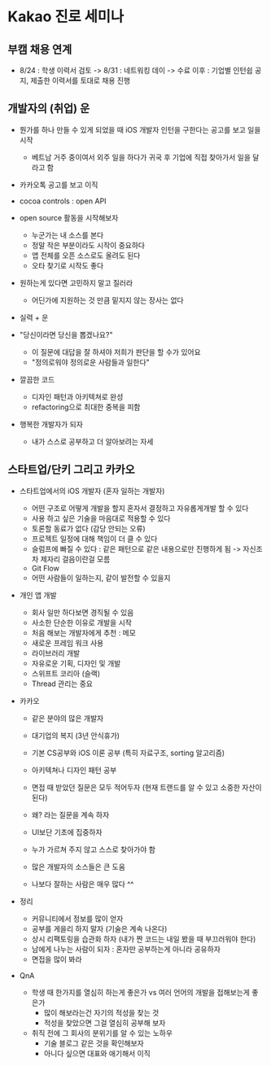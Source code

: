 # Kakao 진로 세미나

## 부캠 채용 연계
- 8/24 : 학생 이력서 검토 -> 8/31 : 네트워킹 데이 -> 수료 이후 : 기업별 인턴쉽 공지, 제출한 이력서를 토대로 채용 진행

## 개발자의 (취업) 운
- 뭔가를 하나 만들 수 있게 되었을 때 iOS 개발자 인턴을 구한다는 공고를 보고 일을 시작
  - 베트남 거주 중이여서 외주 일을 하다가 귀국 후 기업에 직접 찾아가서 일을 달라고 함
- 카카오톡 공고를 보고 이직
- cocoa controls : open API
- open source 활동을 시작해보자
  - 누군가는 내 소스를 본다
  - 정말 작은 부분이라도 시작이 중요하다
  - 앱 전체를 오픈 소스로도 올려도 된다
  - 오타 찾기로 시작도 좋다

- 원하는게 있다면 고민하지 말고 질러라
  - 어딘가에 지원하는 것 만큼 밑지지 않는 장사는 없다

- 실력 + 운

- "당신이라면 당신을 뽑겠나요?"
  - 이 질문에 대답을 잘 하셔야 저희가 판단을 할 수가 있어요
  - "정의로워야 정의로운 사람들과 일한다"

- 깔끔한 코드
  - 디자인 패턴과 아키텍쳐로 완성
  - refactoring으로 최대한 중복을 피함

- 행복한 개발자가 되자
  - 내가 스스로 공부하고 더 알아보려는 자세

## 스타트업/단키 그리고 카카오
- 스타트업에서의 iOS 개발자 (혼자 일하는 개발자)
  - 어떤 구조로 어떻게 개발을 할지 혼자서 결정하고 자유롭게개발 할 수 있다
  - 사용 하고 싶은 기술을 마음대로 적용할 수 있다
  - 토론할 동료가 없다 (감당 안되는 오류)
  - 프로젝트 일정에 대해 책임이 더 클 수 있다
  - 슬럼프에 빠질 수 있다 : 같은 패턴으로 같은 내용으로만 진행하게 됨 -> 자신조차 제자리 걸음이란걸 모름
  - Git Flow
  - 어떤 사람들이 일하는지, 같이 발전할 수 있을지

- 개인 앱 개발
  - 회사 일만 하다보면 경직될 수 있음
  - 사소한 단순한 이유로 개발을 시작
  - 처음 해보는 개발자에게 추천 : 메모
  - 새로운 프레임 워크 사용
  - 라이브러리 개발
  - 자유로운 기획, 디자인 및 개발
  - 스위프트 코리아 (슬랙)
  - Thread 관리는 중요

- 카카오
  - 같은 분야의 많은 개발자
  - 대기업의 복지 (3년 안식휴가)
  - 기본 CS공부와 iOS 이론 공부 (특히 자료구조, sorting 알고리즘)
  - 아키텍쳐나 디자인 패턴 공부

  - 면접 때 받았던 질문은 모두 적어두자 (현재 트랜드를 알 수 있고 소중한 자산이 된다)

  - 왜? 라는 질문을 계속 하자
  - UI보단 기초에 집중하자

  - 누가 가르쳐 주지 않고 스스로 찾아가야 함
  - 많은 개발자의 소스들은 큰 도움
  - 나보다 잘하는 사람은 매우 많다 ^^

- 정리
  - 커뮤니티에서 정보를 많이 얻자
  - 공부를 게을리 하지 말자 (기술은 계속 나온다)
  - 상시 리팩토링을 습관화 하자 (내가 짠 코드는 내일 봤을 때 부끄러워야 한다)
  - 남에게 나누는 사람이 되자 : 혼자만 공부하는게 아니라 공유하자
  - 면접을 많이 봐라

- QnA
  - 학생 때 한가지를 열심히 하는게 좋은가 vs 여러 언어의 개발을 접해보는게 좋은가
    - 많이 해보라는건 자기의 적성을 찾는 것
    - 적성을 찾았으면 그걸 열심히 공부해 보자
  - 취직 전에 그 회사의 분위기를 알 수 있는 노하우
    - 기술 블로그 같은 것을 확인해보자
    - 아니다 싶으면 대표와 애기해서 이직
